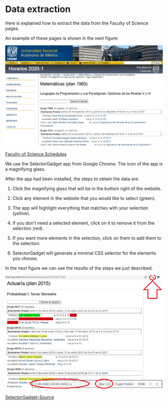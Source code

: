 # Data extraction

Here is explained how to extract the data from the Faculty of Science pages.

An example of these pages is shown in the next figure:

![alt text](Figures/Fig_source_of_info.png)

[Faculty of Science Schedules](http://www.fciencias.unam.mx/docencia/horarios/20201/217/607)


We use the SelectorGadget app from Google Chrome. The icon of the app is a magnifying glass.

After the app had been installed, the steps to obtain the data are:

1. Click the magnifying glass that will be in the bottom right of the website.

2. Click any element in the website that you would like to select (green).

3. The app will highlight everything that matches with your selection (yellow).

4. If you don't need a selected element, click on it to remove it from the selection (red).

5. If you want more elements in the selection, click on them to add them to the selection.

6. SelectorGadget will generate a minimal CSS selector for the elements you choose.


In the next figure we can see the results of the steps we just described.

![alt text](Figures/Fig_SelectorGadget.png)


[SelectorGadget-Source](https://chrome.google.com/webstore/detail/selectorgadget/mhjhnkcfbdhnjickkkdbjoemdmbfginb?hl=es)